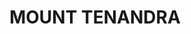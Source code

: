 ---
lastmod: '2025-04-06T06:05:20+00:00'
latitude: -31.20029702
layout: suburb
longitude: 148.7649842
postcode: '2828'
state: NSW
title: MOUNT TENANDRA
url: /nsw/mount-tenandra/
---